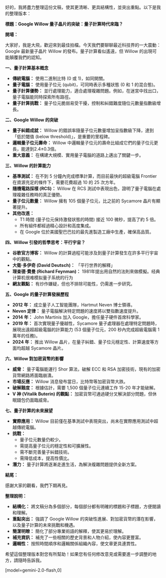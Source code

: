 好的，我將盡力整理這份文稿，使其更清晰、更具結構性，並突出重點。以下是我的整理版本：

**標題：Google Willow 量子晶片的突破：量子計算時代來臨？**

**開場：**

大家好，我是大飛，歡迎來到最佳拍檔。今天我們要聊聊最近科技界的一大震動：Google 最新量子晶片 Willow 的發布。量子計算看似遙遠，但 Willow 的出現可能顛覆我們的認知。

**一、量子計算基本概念**

*   **傳統電腦：** 使用二進制比特 (0 或 1)，如同開關。
*   **量子電腦：** 使用量子位元 (qubit)，可同時表示多種狀態 (0 和 1 的混合態)。
*   **量子計算優勢：** 並行處理能力，適合處理複雜問題。例如，在迷宮中找出口，量子電腦能同時探索所有路徑。
*   **量子計算挑戰：** 量子位元脆弱易受干擾，控制和糾錯難度隨位元數量指數級增長。

**二、Google Willow 的突破**

*   **量子糾錯成就：** Willow 的錯誤率隨量子位元數量增加呈指數級下降，達到「低於閾值 (below threshold)」，是重要的里程碑。
*   **邏輯量子位元壽命：** Willow 中邏輯量子位元的壽命比組成它們的量子位元更長，能達到2.4±0.3倍。
*   **重大意義：** 在構建大規模、實用量子電腦的道路上邁出了關鍵一步。

**三、Willow 的計算能力**

*   **基準測試：** 在不到 5 分鐘內完成標準計算，而目前最快的超級電腦 Frontier 在資源充足的條件下，需要花費超過 10 的 25 次方年。
*   **隨機電路採樣 (RCS)：** Willow 在 RCS 測試中表現出色，證明了量子電腦在處理複雜任務時的真正優勢。
*   **量子位元數量：** Willow 擁有 105 個量子位元，比之前的 Sycamore 晶片有顯著提升。
*   **其他改進：**
    *   T1 時間 (量子位元保持激發狀態的時間) 接近 100 微秒，提高了約 5 倍。
    *   所有組件都經過精心設計和高度集成。
    *   在 Google 位於美國聖巴巴拉的最先進製造工廠中生產，確保高品質。

**四、Willow 引發的哲學思考：平行宇宙？**

*   **谷歌官方博客：** Willow 的計算過程可能涉及到量子計算發生在許多平行宇宙中的觀點。
*   **大衛·多伊奇 (David Deutsch)：** 「平行世界的解釋」
*   **理查德·費曼 (Richard Feynman)：** 1981年提出用自然的法則來做模擬。经典计算机很难模拟量子系统的行为
*   **網友觀點：** 有炒作嫌疑，但也不排除可能性，仍需進一步研究。

**五、Google 的量子計算發展歷程**

*   **2012 年：** 成立量子人工智能團隊，Hartmut Neven 博士領導。
*   **Neven 定律：** 量子電腦解決特定問題的速度將以雙指數速度提升。
*   **2014 年：** John Martinis 加入 Google，擔任量子硬件首席科學家。
*   **2019 年：** 首次實現量子優越性，Sycamore 量子處理器在處理特定問題時，展現出遠超超級電腦的計算能力 (53 個量子位元，200 秒內完成超級電腦需 1 萬年的任務)。
*   **2024 年：** 推出 Willow 晶片，在量子糾錯、量子位元穩定性、計算速度等方面均超越 Sycamore 晶片。

**六、Willow 對加密貨幣的影響**

*   **威脅：** 量子電腦能運行 Shor 算法，破解 ECC 和 RSA 加密技術，現有的加密貨幣網路將面臨崩潰。
*   **市場反應：** Willow 消息發布當日，比特幣等加密貨幣大跌。
*   **破解難度：** 根據估計，需要 1,500 個量子位元連續工作 15-20 年才能破解。
*   **V 神 (Vitalik Buterin) 的觀點：** 加密貨幣可通過硬分叉解決部分問題，但休眠錢包仍面臨威脅。

**七、量子計算的未來展望**

*   **實際應用：** Willow 目前僅在基準測試中表現突出，尚未在實際應用測試中超越傳統電腦。
*   **挑戰：**
    *   量子位元數量仍較少。
    *   需提高量子位元的穩定性和可擴展性。
    *   需不斷完善量子糾錯技術。
    *   需降低成本，提高性價比。
*   **潛力：** 量子計算將逐漸走進生活，為解決複雜問題提供全新方案。

**結尾：**

感謝大家的觀看，我們下期再見。

**整理說明：**

*   **結構化：** 將文稿分為多個部分，每個部分都有明確的標題和子標題，方便閱讀和理解。
*   **重點突出：** 強調了 Google Willow 的突破性進展、對加密貨幣的潛在影響，以及量子計算的未來挑戰和機遇。
*   **簡潔明瞭：** 簡化了部分專業術語的解釋，使其更易於理解。
*   **補充資訊：** 補充了一些相關的歷史背景和人物介紹，使內容更豐富。
*   **邏輯性：** 按照時間順序和邏輯關係組織內容，使文章更具連貫性。

希望這個整理版本對您有所幫助！如果您有任何修改意見或需要進一步調整的地方，請隨時告訴我。

[model=gemini-2.0-flash,0]
